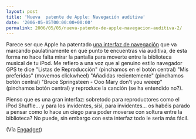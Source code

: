```yaml
---
layout: post
title: 'Nueva  patente de Apple: Navegación auditiva'
date: '2006-05-05T00:00:00+00:00'
permalink: 2006/05/05/nueva-patente-de-apple-navegacion-auditiva-2/
---
```

<a href="http://www.apple.com/ipodshuffle/"><img style="float:right; margin:0 0 10px 10px;cursor:pointer; cursor:hand;" src="http://photos1.blogger.com/blogger/6639/1972/320/shuffle.jpg" border="0" alt="" /></a>Parece ser que Apple ha patentado <a href="http://appft1.uspto.gov/netacgi/nph-Parser?Sect1=PTO2&Sect2=HITOFF&p=1&u=%2Fnetahtml%2FPTO%2Fsearch-bool.html&r=1&f=G&l=50&co1=AND&d=PG01&s1=Apple.AS.&OS=AN/Apple&RS=AN/Apple">una interfaz de navegación</a> que  va marcando paulatinamente en qué punto te encuentras vía auditiva, de esta forma no hace falta mirar la pantalla para moverte entre la biblioteca musical de tu iPod. Me refiero a una voz que al genuino estilo navegador GPS te dice "Listas de Reproducción" (pinchamos en el botón central) "Mis preferidas" (movemos clickwheel) "Añadidas recientemente" (pinchamos botón central) "Bruce Springsteen - Ooo Mary don't you weeep" (pinchamos botón central) y reproduce la canción (se ha entendido no?).

Pienso que es una gran interfaz: sobretodo para reproductores como el iPod Shuffle... y para los invidentes, sísí, para invidentes... os habéis parado a pensar como lo hace un ciego para poder moverse con soltura entre la biblioteca? No puede, sin embargo con esta interfaz todo le sería más fácil.


(Vía <a href="http://spanish.engadget.com/2006/05/04/apple-patenta-interfaz-de-usuario-de-audio/">Engadget</a>)
